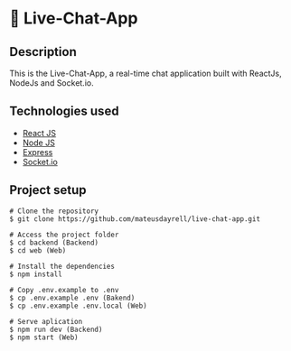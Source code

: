 # :speech_balloon: Live-Chat-App

## Description
This is the Live-Chat-App, a real-time chat application built with ReactJs, NodeJs and Socket.io.

## Technologies used <br>
- [React JS](https://reactjs.org/)
- [Node JS](https://nodejs.org/en/docs/)
- [Express](https://expressjs.com/)
- [Socket.io](https://socket.io/docs/v4/)

## Project setup <br>

```
# Clone the repository
$ git clone https://github.com/mateusdayrell/live-chat-app.git

# Access the project folder
$ cd backend (Backend)
$ cd web (Web)

# Install the dependencies
$ npm install

# Copy .env.example to .env
$ cp .env.example .env (Bakend)
$ cp .env.example .env.local (Web)

# Serve aplication
$ npm run dev (Backend)
$ npm start (Web)
```
